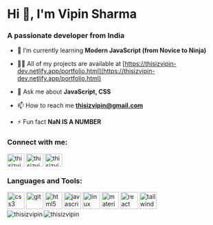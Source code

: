 <h1>Hi 👋, I'm Vipin Sharma</h1>
<h3>A passionate developer from India</h3>


- 🌱 I’m currently learning **Modern JavaScript (from Novice to Ninja)**

- 👨‍💻 All of my projects are available at [https://thisizvipin-dev.netlify.app/portfolio.html](https://thisizvipin-dev.netlify.app/portfolio.html)

- 💬 Ask me about **JavaScript, CSS**

- 📫 How to reach me **thisizvipin@gmail.com**

- ⚡ Fun fact **NaN IS A NUMBER**


<h3 align="left">Connect with me:</h3>
<a href="https://twitter.com/thisizvipin" target="blank"><img align="center" src="https://cdn.jsdelivr.net/npm/simple-icons@3.0.1/icons/twitter.svg" alt="thisizvipin" height="30" width="40" /></a>
<a href="https://linkedin.com/in/thisizvipin" target="blank"><img align="center" src="https://cdn.jsdelivr.net/npm/simple-icons@3.0.1/icons/linkedin.svg" alt="thisizvipin" height="30" width="40" /></a>
<a href="https://instagram.com/thisizvipin" target="blank"><img align="center" src="https://cdn.jsdelivr.net/npm/simple-icons@3.0.1/icons/instagram.svg" alt="thisizvipin" height="30" width="40" /></a>


<h3 align="left">Languages and Tools:</h3>
<section align="left">
<img src="https://devicons.github.io/devicon/devicon.git/icons/css3/css3-original-wordmark.svg" alt="css3" width="40" height="40"/> 
<img src="https://www.vectorlogo.zone/logos/git-scm/git-scm-icon.svg" alt="git" width="40" height="40"/>
<img src="https://devicons.github.io/devicon/devicon.git/icons/html5/html5-original-wordmark.svg" alt="html5" width="40" height="40"/>
<img src="https://devicons.github.io/devicon/devicon.git/icons/javascript/javascript-original.svg" alt="javascript" width="40" height="40"/>
<img src="https://devicons.github.io/devicon/devicon.git/icons/linux/linux-original.svg" alt="linux" width="40" height="40"/>
<img src="https://raw.githubusercontent.com/prplx/svg-logos/5585531d45d294869c4eaab4d7cf2e9c167710a9/svg/materialize.svg" alt="materialize" width="40" height="40"/>
<img src="https://devicons.github.io/devicon/devicon.git/icons/react/react-original-wordmark.svg" alt="react" width="40" height="40"/>
<img src="https://www.vectorlogo.zone/logos/tailwindcss/tailwindcss-icon.svg" alt="tailwind" width="40" height="40"/>
</section>

<img align="left" src="https://github-readme-stats.vercel.app/api/top-langs/?username=thisizvipin&layout=compact" alt="thisizvipin" />


<img align="center" src="https://github-readme-stats.vercel.app/api?username=thisizvipin&show_icons=true" alt="thisizvipin" />
